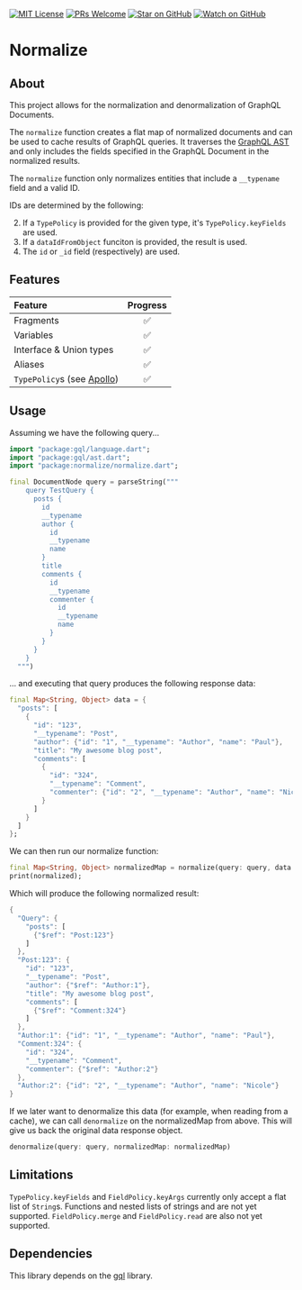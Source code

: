 [![MIT License][license-badge]][license-link]
[![PRs Welcome][prs-badge]][prs-link]
[![Star on GitHub][github-star-badge]][github-star-link]
[![Watch on GitHub][github-watch-badge]][github-watch-link]

# Normalize

## About

This project allows for the normalization and denormalization of GraphQL Documents.

The `normalize` function creates a flat map of normalized documents and can be used to cache results of GraphQL queries. It traverses the [GraphQL AST](https://github.com/gql-dart/gql/blob/master/gql/README.md) and only includes the fields specified in the GraphQL Document in the normalized results.

The `normalize` function only normalizes entities that include a `__typename` field and a valid ID.

IDs are determined by the following:

2. If a `TypePolicy` is provided for the given type, it's `TypePolicy.keyFields` are used.
3. If a `dataIdFromObject` funciton is provided, the result is used.
4. The `id` or `_id` field (respectively) are used.

## Features

| Feature                                                                                                                           | Progress |
| :-------------------------------------------------------------------------------------------------------------------------------- | :------: |
| Fragments                                                                                                                         |    ✅    |
| Variables                                                                                                                         |    ✅    |
| Interface & Union types                                                                                                           |    ✅    |
| Aliases                                                                                                                           |    ✅    |
| `TypePolicy`s (see [Apollo](https://www.apollographql.com/docs/react/v3.0-beta/caching/cache-configuration/#the-typepolicy-type)) |    ✅    |

## Usage

Assuming we have the following query...

```dart
import "package:gql/language.dart";
import "package:gql/ast.dart";
import "package:normalize/normalize.dart";

final DocumentNode query = parseString("""
    query TestQuery {
      posts {
        id
        __typename
        author {
          id
          __typename
          name
        }
        title
        comments {
          id
          __typename
          commenter {
            id
            __typename
            name
          }
        }
      }
    }
  """)
```

... and executing that query produces the following response data:

```dart
final Map<String, Object> data = {
  "posts": [
    {
      "id": "123",
      "__typename": "Post",
      "author": {"id": "1", "__typename": "Author", "name": "Paul"},
      "title": "My awesome blog post",
      "comments": [
        {
          "id": "324",
          "__typename": "Comment",
          "commenter": {"id": "2", "__typename": "Author", "name": "Nicole"}
        }
      ]
    }
  ]
};
```

We can then run our normalize function:

```dart
final Map<String, Object> normalizedMap = normalize(query: query, data: data);
print(normalized);
```

Which will produce the following normalized result:

```dart
{
  "Query": {
    "posts": [
      {"$ref": "Post:123"}
    ]
  },
  "Post:123": {
    "id": "123",
    "__typename": "Post",
    "author": {"$ref": "Author:1"},
    "title": "My awesome blog post",
    "comments": [
      {"$ref": "Comment:324"}
    ]
  },
  "Author:1": {"id": "1", "__typename": "Author", "name": "Paul"},
  "Comment:324": {
    "id": "324",
    "__typename": "Comment",
    "commenter": {"$ref": "Author:2"}
  },
  "Author:2": {"id": "2", "__typename": "Author", "name": "Nicole"}
}
```

If we later want to denormalize this data (for example, when reading from a cache), we can call `denormalize` on the normalizedMap from above. This will give us back the original data response object.

```dart
denormalize(query: query, normalizedMap: normalizedMap)
```

## Limitations

`TypePolicy.keyFields` and `FieldPolicy.keyArgs` currently only accept a flat list of `String`s. Functions and nested lists of strings and are not yet supported. `FieldPolicy.merge` and `FieldPolicy.read` are also not yet supported.

## Dependencies

This library depends on the [gql](https://github.com/gql-dart/gql) library.

[license-badge]: https://img.shields.io/github/license/smkhalsa/normalize.svg?style=flat-square
[license-link]: https://github.com/smkhalsa/normalize/blob/master/LICENSE
[prs-badge]: https://img.shields.io/badge/PRs-welcome-brightgreen.svg?style=flat-square
[prs-link]: http://makeapullrequest.com
[github-watch-badge]: https://img.shields.io/github/watchers/smkhalsa/normalize.svg?style=flat-square&logo=github&logoColor=ffffff
[github-watch-link]: https://github.com/smkhalsa/normalize/watchers
[github-star-badge]: https://img.shields.io/github/stars/smkhalsa/normalize.svg?style=flat-square&logo=github&logoColor=ffffff
[github-star-link]: https://github.com/smkhalsa/normalize/stargazers

